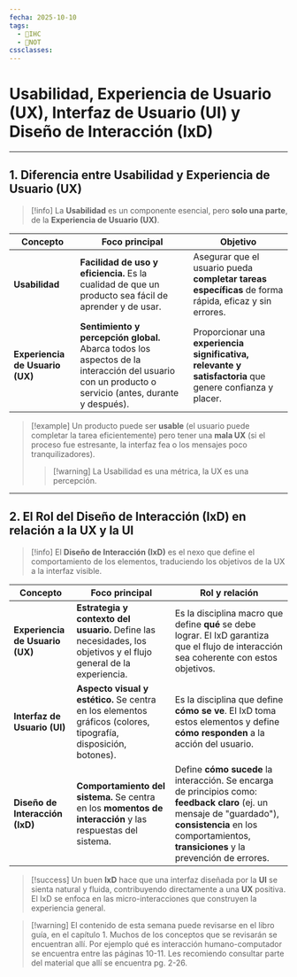 ```yaml
---
fecha: 2025-10-10
tags:
  - 🎨IHC
  - 📝NOT
cssclasses:
---
```

# Usabilidad, Experiencia de Usuario (UX), Interfaz de Usuario (UI) y Diseño de Interacción (IxD)
---

## 1. Diferencia entre Usabilidad y Experiencia de Usuario (UX)
> [!info] La **Usabilidad** es un componente esencial, pero **solo una parte**, de la **Experiencia de Usuario (UX)**.

| Concepto                        | Foco principal                                                                                                                                      | Objetivo                                                                                                 |
| ------------------------------- | --------------------------------------------------------------------------------------------------------------------------------------------------- | -------------------------------------------------------------------------------------------------------- |
| **Usabilidad**                  | **Facilidad de uso y eficiencia.** Es la cualidad de que un producto sea fácil de aprender y de usar.                                               | Asegurar que el usuario pueda **completar tareas específicas** de forma rápida, eficaz y sin errores.    |
| **Experiencia de Usuario (UX)** | **Sentimiento y percepción global.** Abarca todos los aspectos de la interacción del usuario con un producto o servicio (antes, durante y después). | Proporcionar una **experiencia significativa, relevante y satisfactoria** que genere confianza y placer. |

> [!example] Un producto puede ser **usable** (el usuario puede completar la tarea eficientemente) pero tener una **mala UX** (si el proceso fue estresante, la interfaz fea o los mensajes poco tranquilizadores).
>> [!warning] La Usabilidad es una métrica, la UX es una percepción.

---

## 2. El Rol del Diseño de Interacción (IxD) en relación a la UX y la UI

> [!info] El **Diseño de Interacción (IxD)** es el nexo que define el comportamiento de los elementos, traduciendo los objetivos de la UX a la interfaz visible.

| Concepto                        | Foco principal                                                                                                     | Rol y relación                                                                                                                                                                                                 |
| ------------------------------- | ------------------------------------------------------------------------------------------------------------------ | -------------------------------------------------------------------------------------------------------------------------------------------------------------------------------------------------------------- |
| **Experiencia de Usuario (UX)** | **Estrategia y contexto del usuario.** Define las necesidades, los objetivos y el flujo general de la experiencia. | Es la disciplina macro que define **qué** se debe lograr. El IxD garantiza que el flujo de interacción sea coherente con estos objetivos.                                                                      |
| **Interfaz de Usuario (UI)**    | **Aspecto visual y estético.** Se centra en los elementos gráficos (colores, tipografía, disposición, botones).    | Es la disciplina que define **cómo se ve**. El IxD toma estos elementos y define **cómo responden** a la acción del usuario.                                                                                   |
| **Diseño de Interacción (IxD)** | **Comportamiento del sistema.** Se centra en los **momentos de interacción** y las respuestas del sistema.         | Define **cómo sucede** la interacción. Se encarga de principios como: **feedback claro** (ej. un mensaje de "guardado"), **consistencia** en los comportamientos, **transiciones** y la prevención de errores. |

> [!success] Un buen **IxD** hace que una interfaz diseñada por la **UI** se sienta natural y fluida, contribuyendo directamente a una **UX** positiva. El IxD se enfoca en las micro-interacciones que construyen la experiencia general.

> [!warning] El contenido de esta semana puede revisarse en el libro guía, en el capítulo 1. Muchos de los conceptos que se revisarán se encuentran allí. Por ejemplo qué es interacción humano-computador se encuentra entre las páginas 10-11. Les recomiendo consultar parte del material que allí se encuentra pg. 2-26.